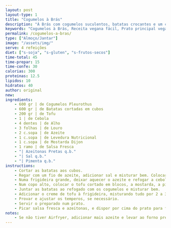 ```yaml
---
layout: post
layout-type: 1
title: "Cogumelos à Brás"
description: "À Brás com cogumelos suculentos, batatas crocantes e um creme de tofu aveludado"
keywords: "Cogumelos à Brás, Receita vegana fácil, Prato principal vegano, À Brás com tofu, Cogumelos Pleurothus, Receita vegana saudável, À Brás sem ovos, Jantar vegano simples, Receita com cogumelos e tofu, Prato vegano sem glúten"
permalink: /cogumelos-a-bras/
type: ["Almoço/Jantar"]
image: "/assets/img/"
serve: 4 refeições
diet: ["s-soja", "s-gluten", "s-frutos-secos"]
time-total: 45
time-prepar: 15
time-confe: 30
calorias: 300
proteinas: 12.5
lipidos: 10
hidratos: 40
author: original
new:
ingredients:
    - 600 gr | de Cogumelos Pleurothus
    - 600 gr | de Batatas cortadas em cubos
    - 200 gr | de Tofu
    - 1 | de Cebola
    - 4 dentes | de Alho
    - 3 folhas | de Louro
    - 2 c.sopa | de Azeite
    - 1 c.sopa | de Levedura Nutricional
    - 1 c.sopa | de Mostarda Dijon
    - 1 ramo | de Salsa Fresca
    - "| Azeitonas Pretas q.b."
    - "| Sal q.b."
    - "| Pimenta q.b."
instructions:
    - Cortar as batatas aos cubos.
    - Regar com um fio de azeite, adicionar sal e misturar bem. Colocar as batatas na Airfryer e cozinhar por 30 minutos a 180ºC, mexendo a meio do tempo. Se preferir, fritar as batatas numa fritadeira até ficarem douradas. Quando as batatas estiverem prontas, reservar.
    - Numa frigideira grande, deixar aquecer o azeite e refogar a cebola com as folhas de louro, até dourar ligeiramente. Juntar o alho e deixar refogar por mais 1 minuto. Adicionar os cogumelos e deixar cozinhar até que reduzam e libertem os seus sucos.
    - Num copo alto, colocar o tofu cortado em blocos, a mostarda, a pimenta preta, o sal e a levedura nutricional. Bater tudo com uma varinha mágica até obter um creme homogéneo. Se a mistura estiver muito espessa, adicionar bebida vegetal ou água aos poucos, até atingir a consistência desejada.
    - Juntar as batatas ao refogado com os cogumelos e misturar bem.
    - Adicionar o creme de tofu à frigideira, misturando tudo por 2 a 3 minutos, até o líquido evaporar.
    - Provar e ajustar os temperos, se necessário.
    - Servir o preparado num prato.
    - Picar salsa fresca e azeitonas, e dispor por cima do prato para finalizar.
notes:
    - Se não tiver Airfryer, adicionar mais azeite e levar ao forno pré-aquecido a 180ºC por cerca de 40 minutos (pode demorar mais tempo, dependendo do forno).
---
```


